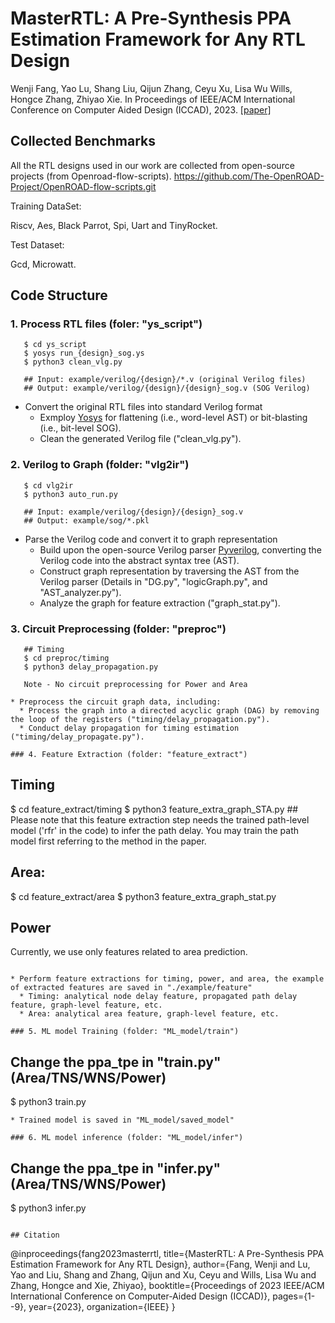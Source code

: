 # MasterRTL: A Pre-Synthesis PPA Estimation Framework for Any RTL Design

Wenji Fang, Yao Lu, Shang Liu, Qijun Zhang, Ceyu Xu, Lisa Wu Wills, Hongce Zhang, Zhiyao Xie. In Proceedings of IEEE/ACM International Conference on Computer Aided Design (ICCAD), 2023. [[paper]](https://ieeexplore.ieee.org/abstract/document/10323951)


## Collected Benchmarks
All the RTL designs used in our work are collected from open-source projects (from Openroad-flow-scripts).
https://github.com/The-OpenROAD-Project/OpenROAD-flow-scripts.git

Training DataSet:

Riscv, Aes, Black Parrot, Spi, Uart and TinyRocket.

Test Dataset:

Gcd, Microwatt.



## Code Structure

### 1. Process RTL files (foler: "ys_script")

```
   $ cd ys_script
   $ yosys run_{design}_sog.ys
   $ python3 clean_vlg.py
   
   ## Input: example/verilog/{design}/*.v (original Verilog files)
   ## Output: example/verilog/{design}/{design}_sog.v (SOG Verilog)
```

* Convert the original RTL files into standard Verilog format
  * Exmploy [Yosys](https://github.com/YosysHQ/yosys) for flattening (i.e., word-level AST) or bit-blasting (i.e., bit-level SOG).
  * Clean the generated Verilog file ("clean_vlg.py").

### 2. Verilog to Graph (folder: "vlg2ir")

```
   $ cd vlg2ir
   $ python3 auto_run.py
   
   ## Input: example/verilog/{design}/{design}_sog.v
   ## Output: example/sog/*.pkl
```

* Parse the Verilog code and convert it to graph representation
  * Build upon the open-source Verilog parser [Pyverilog](https://github.com/PyHDI/Pyverilog), converting the Verilog code into the abstract syntax tree (AST).
  * Construct graph representation by traversing the AST from the Verilog parser (Details in "DG.py", "logicGraph.py", and "AST_analyzer.py").
  * Analyze the graph for feature extraction ("graph_stat.py").

### 3. Circuit Preprocessing (folder: "preproc")

```
   ## Timing
   $ cd preproc/timing
   $ python3 delay_propagation.py
   
   Note - No circuit preprocessing for Power and Area 

* Preprocess the circuit graph data, including:
  * Process the graph into a directed acyclic graph (DAG) by removing the loop of the registers ("timing/delay_propagation.py").
  * Conduct delay propagation for timing estimation ("timing/delay_propagate.py").

### 4. Feature Extraction (folder: "feature_extract")

```
   ## Timing
   $ cd feature_extract/timing
   $ python3 feature_extra_graph_STA.py
	  ## Please note that this feature extraction step needs the trained path-level model ('rfr' in the code) to infer the path delay. You may train the path model first referring to the method in the paper. 
   
   ## Area:
   $ cd feature_extract/area
   $ python3 feature_extra_graph_stat.py

   ## Power
   Currently, we use only features related to area prediction.
```

* Perform feature extractions for timing, power, and area, the example of extracted features are saved in "./example/feature"
  * Timing: analytical node delay feature, propagated path delay feature, graph-level feature, etc.
  * Area: analytical area feature, graph-level feature, etc.

### 5. ML model Training (folder: "ML_model/train")

```
   ## Change the ppa_tpe in "train.py" (Area/TNS/WNS/Power)
   $ python3 train.py
```
* Trained model is saved in "ML_model/saved_model"

### 6. ML model inference (folder: "ML_model/infer")

```
   ## Change the ppa_tpe in "infer.py" (Area/TNS/WNS/Power)
   $ python3 infer.py
```

## Citation

```
@inproceedings{fang2023masterrtl,
  title={MasterRTL: A Pre-Synthesis PPA Estimation Framework for Any RTL Design},
  author={Fang, Wenji and Lu, Yao and Liu, Shang and Zhang, Qijun and Xu, Ceyu and Wills, Lisa Wu and Zhang, Hongce and Xie, Zhiyao},
  booktitle={Proceedings of 2023 IEEE/ACM International Conference on Computer-Aided Design (ICCAD)},
  pages={1--9},
  year={2023},
  organization={IEEE}
}
```

